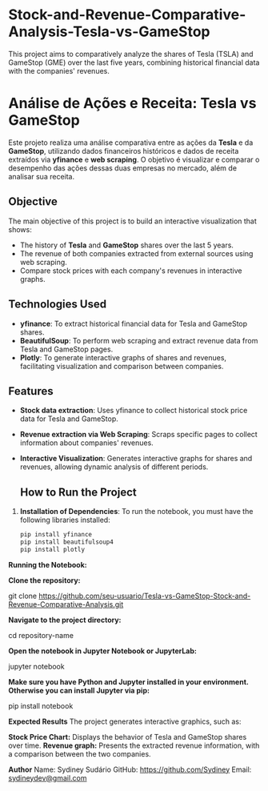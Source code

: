 # Stock-and-Revenue-Comparative-Analysis-Tesla-vs-GameStop
This project aims to comparatively analyze the shares of Tesla (TSLA) and GameStop (GME) over the last five years, combining historical financial data with the companies' revenues. 

# Análise de Ações e Receita: Tesla vs GameStop

Este projeto realiza uma análise comparativa entre as ações da **Tesla** e da **GameStop**, utilizando dados financeiros históricos e dados de receita extraídos via **yfinance** e **web scraping**. O objetivo é visualizar e comparar o desempenho das ações dessas duas empresas no mercado, além de analisar sua receita.

## Objective

The main objective of this project is to build an interactive visualization that shows:

- The history of **Tesla** and **GameStop** shares over the last 5 years.
- The revenue of both companies extracted from external sources using web scraping.
- Compare stock prices with each company's revenues in interactive graphs.

## Technologies Used

- **yfinance**: To extract historical financial data for Tesla and GameStop shares.
- **BeautifulSoup**: To perform web scraping and extract revenue data from Tesla and GameStop pages.
- **Plotly**: To generate interactive graphs of shares and revenues, facilitating visualization and comparison between companies.

## Features

- **Stock data extraction**: Uses yfinance to collect historical stock price data for Tesla and GameStop.
- **Revenue extraction via Web Scraping**: Scraps specific pages to collect information about companies' revenues.
- **Interactive Visualization**: Generates interactive graphs for shares and revenues, allowing dynamic analysis of different periods.

  ## How to Run the Project

1. **Installation of Dependencies**:
   To run the notebook, you must have the following libraries installed:
   
   ```bash
   pip install yfinance
   pip install beautifulsoup4
   pip install plotly

**Running the Notebook:**

**Clone the repository:**

git clone https://github.com/seu-usuario/Tesla-vs-GameStop-Stock-and-Revenue-Comparative-Analysis.git


**Navigate to the project directory:**

cd repository-name

**Open the notebook in Jupyter Notebook or JupyterLab:**

jupyter notebook


**Make sure you have Python and Jupyter installed in your environment. Otherwise you can install Jupyter via pip:**

pip install notebook

**Expected Results**
The project generates interactive graphics, such as:

**Stock Price Chart:** Displays the behavior of Tesla and GameStop shares over time.
**Revenue graph:** Presents the extracted revenue information, with a comparison between the two companies.

**Author**
Name: Sydiney Sudário
GitHub: https://github.com/Sydiney
Email: sydineydev@gmail.com

